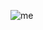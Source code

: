 ![me](https://avatars.githubusercontent.com/u/15814168?s=400&u=bc452cc3bf8d2c4155c9809387d5890f2ba18b8b&v=4)

